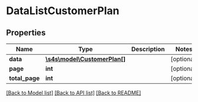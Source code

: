 # DataListCustomerPlan

## Properties
Name | Type | Description | Notes
------------ | ------------- | ------------- | -------------
**data** | [**\s4s\model\CustomerPlan[]**](CustomerPlan.md) |  | [optional] 
**page** | **int** |  | [optional] 
**total_page** | **int** |  | [optional] 

[[Back to Model list]](../README.md#documentation-for-models) [[Back to API list]](../README.md#documentation-for-api-endpoints) [[Back to README]](../README.md)


